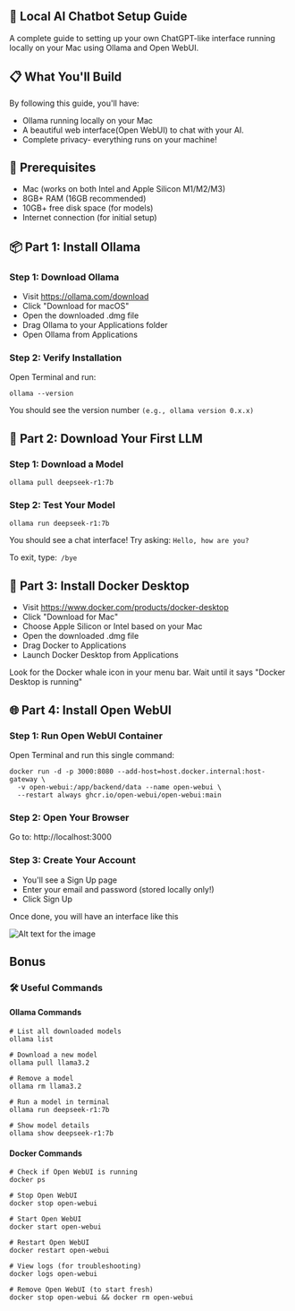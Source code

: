 ## 🚀 Local AI Chatbot Setup Guide

A complete guide to setting up your own ChatGPT-like interface running locally on your Mac using Ollama and Open WebUI.

## 📋 What You'll Build

By following this guide, you'll have:
-  Ollama running locally on your Mac
-  A beautiful web interface(Open WebUI) to chat with your AI.
-  Complete privacy- everything runs on your machine!

## 🎯 Prerequisites
- Mac (works on both Intel and Apple Silicon M1/M2/M3)
- 8GB+ RAM (16GB recommended)
- 10GB+ free disk space (for models)
- Internet connection (for initial setup)

## 📦 Part 1: Install Ollama
### Step 1: Download Ollama
- Visit https://ollama.com/download
- Click "Download for macOS"
- Open the downloaded .dmg file
- Drag Ollama to your Applications folder
- Open Ollama from Applications

### Step 2: Verify Installation
Open Terminal and run:

```ollama --version```

You should see the version number ```(e.g., ollama version 0.x.x)```

## 🤖 Part 2: Download Your First LLM
### Step 1: Download a Model

```ollama pull deepseek-r1:7b```

### Step 2: Test Your Model

```ollama run deepseek-r1:7b```

You should see a chat interface! Try asking: ```Hello, how are you?```

To exit, type:``` /bye```

## 🐳 Part 3: Install Docker Desktop
- Visit https://www.docker.com/products/docker-desktop
- Click "Download for Mac"
- Choose Apple Silicon or Intel based on your Mac
- Open the downloaded .dmg file
- Drag Docker to Applications
- Launch Docker Desktop from Applications

Look for the Docker whale icon in your menu bar. Wait until it says "Docker Desktop is running"

## 🌐 Part 4: Install Open WebUI
### Step 1: Run Open WebUI Container
Open Terminal and run this single command:

```
docker run -d -p 3000:8080 --add-host=host.docker.internal:host-gateway \
  -v open-webui:/app/backend/data --name open-webui \
  --restart always ghcr.io/open-webui/open-webui:main
```

### Step 2: Open Your Browser

Go to: http://localhost:3000

### Step 3: Create Your Account
- You'll see a Sign Up page
- Enter your email and password (stored locally only!)
- Click Sign Up

Once done, you will have an interface like this

![Alt text for the image](chatbot_UI.png "Optional Title")

## Bonus
### 🛠️ Useful Commands
#### Ollama Commands
```
# List all downloaded models
ollama list

# Download a new model
ollama pull llama3.2

# Remove a model
ollama rm llama3.2

# Run a model in terminal
ollama run deepseek-r1:7b

# Show model details
ollama show deepseek-r1:7b

```
#### Docker Commands
```
# Check if Open WebUI is running
docker ps

# Stop Open WebUI
docker stop open-webui

# Start Open WebUI
docker start open-webui

# Restart Open WebUI
docker restart open-webui

# View logs (for troubleshooting)
docker logs open-webui

# Remove Open WebUI (to start fresh)
docker stop open-webui && docker rm open-webui
```
